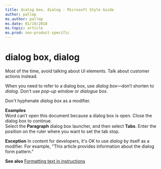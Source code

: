 ```yaml
---
title: dialog box, dialog - Microsoft Style Guide
author: pallep
ms.author: pallep
ms.date: 01/19/2018
ms.topic: article
ms.prod: non-product-specific
---
```


# dialog box, dialog

Most of the time, avoid talking about UI elements. Talk about customer actions instead.

When you need to refer to a dialog box, use *dialog box*—don’t shorten to *dialog.* Don't use *pop-up window* or *dialogue box*.

Don't hyphenate *dialog box* as a modifier.

**Examples**  
Word can’t open this document because a dialog box is open. Close the dialog box to continue.  
Select the **Paragraph** dialog box launcher, and then select **Tabs**. Enter the position on the ruler where you want to set the tab stop.  

**Exception** In content for developers, it's OK to use *dialog* by itself as a modifier. For example, "This article provides information about the dialog form pattern."

**See also** [Formatting text in instructions](/style-guide/procedures-instructions/formatting-text-in-instructions)
